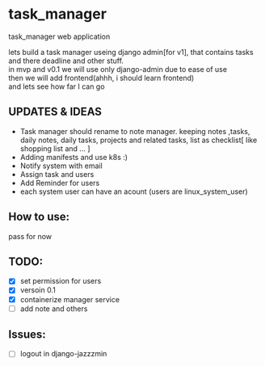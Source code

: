 # task_manager
task_manager web application

lets build a task manager useing django admin[for v1], that contains tasks and there deadline and other stuff.\
in mvp and v0.1 we will use only django-admin due to ease of use\
then we will add frontend(ahhh, i should learn frontend)\
and lets see how far I can go


## UPDATES & IDEAS
- Task manager should rename to note manager. keeping notes ,tasks, daily notes, daily tasks, projects and related tasks, list as checklist[ like shopping list and ... ]
- Adding manifests and use k8s :)
- Notify system with email
- Assign task and users
- Add Reminder for users
- each system user can have an acount (users are linux_system_user)

## How to use:
  pass for now
  
## TODO:
- [x] set permission for users
- [x] versoin 0.1 
- [x] containerize manager service
- [ ] add note and others
## Issues:
- [ ] logout in django-jazzzmin

